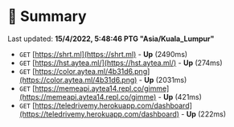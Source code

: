 # 📖 Summary
Last updated: **15/4/2022, 5:48:46 PTG "Asia/Kuala_Lumpur"**

- `GET` [https://shrt.ml](https://shrt.ml) - **Up** (2490ms)
- `GET` [https://hst.aytea.ml/](https://hst.aytea.ml/) - **Up** (274ms)
- `GET` [https://color.aytea.ml/4b31d6.png](https://color.aytea.ml/4b31d6.png) - **Up** (2031ms)
- `GET` [https://memeapi.aytea14.repl.co/gimme](https://memeapi.aytea14.repl.co/gimme) - **Up** (421ms)
- `GET` [https://teledrivemy.herokuapp.com/dashboard](https://teledrivemy.herokuapp.com/dashboard) - **Up** (222ms)
